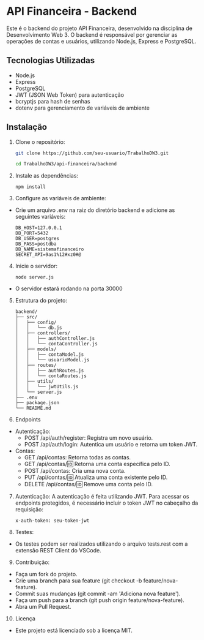 # API Financeira - Backend

Este é o backend do projeto API Financeira, desenvolvido na disciplina de Desenvolvimento Web 3. O backend é responsável por gerenciar as operações de contas e usuários, utilizando Node.js, Express e PostgreSQL.

## Tecnologias Utilizadas

- Node.js
- Express
- PostgreSQL
- JWT (JSON Web Token) para autenticação
- bcryptjs para hash de senhas
- dotenv para gerenciamento de variáveis de ambiente

## Instalação

1. Clone o repositório:

   ```bash
   git clone https://github.com/seu-usuario/TrabalhoDW3.git

   cd TrabalhoDW3/api-financeira/backend
2. Instale as dependências:

    ```
    npm install
3. Configure as variáveis de ambiente:
- Crie um arquivo .env na raiz do diretório backend e adicione as seguintes variáveis:

    ```
    DB_HOST=127.0.0.1
    DB_PORT=5432
    DB_USER=postgres
    DB_PASS=postdba
    DB_NAME=sistemafinanceiro
    SECRET_API=9as1%12#xz0#@
4. Inicie o servidor:

    ```
    node server.js
- O servidor estará rodando na porta 30000

5. Estrutura do projeto: 
    ```
    backend/
    ├── src/
    │   ├── config/
    │   │   └── db.js
    │   ├── controllers/
    │   │   ├── authController.js
    │   │   └── contaController.js
    │   ├── models/
    │   │   ├── contaModel.js
    │   │   └── usuarioModel.js
    │   ├── routes/
    │   │   ├── authRoutes.js
    │   │   └── contaRoutes.js
    │   ├── utils/
    │   │   └── jwtUtils.js
    │   └── server.js
    ├── .env
    ├── package.json
    └── README.md
6. Endpoints
- Autenticação:
    - POST /api/auth/register: Registra um novo usuário.
    - POST /api/auth/login: Autentica um usuário e retorna um token JWT.
- Contas:
    - GET /api/contas: Retorna todas as contas.
    - GET /api/contas/:id: Retorna uma conta específica pelo ID.
    - POST /api/contas: Cria uma nova conta.
    - PUT /api/contas/:id: Atualiza uma conta existente pelo ID.
    - DELETE /api/contas/:id: Remove uma conta pelo ID.

7. Autenticação: A autenticação é feita utilizando JWT. Para acessar os endpoints protegidos, é necessário incluir o token JWT no cabeçalho da requisição:

    ```
    x-auth-token: seu-token-jwt
8. Testes: 
- Os testes podem ser realizados utilizando o arquivo tests.rest com a extensão REST Client do VSCode.

9. Contribuição: 
- Faça um fork do projeto.
- Crie uma branch para sua feature (git checkout -b feature/nova-feature).
- Commit suas mudanças (git commit -am 'Adiciona nova feature').
- Faça um push para a branch (git push origin feature/nova-feature).
- Abra um Pull Request.

10. Licença
- Este projeto está licenciado sob a licença MIT.
